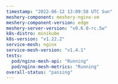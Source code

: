 ```yaml
---
timestamp: "2022-06-12 13:09:58 UTC Sun"
meshery-component: meshery-nginx-sm
meshery-component-version: edge
meshery-server-version: "v0.6.0-rc.5w"
k8s-distro: minikube
k8s-version: "v1.22.2"
service-mesh: nginx
service-mesh-version: "v1.4.1"
tests:
  pod/nginx-mesh-api: "Running"
  pod/nginx-mesh-metrics: "Running"
overall-status: "passing"
---
```

